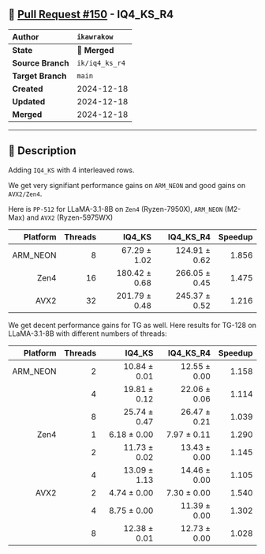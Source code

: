 ## 🔀 [Pull Request #150](https://github.com/ikawrakow/ik_llama.cpp/pull/150) - IQ4_KS_R4

| **Author** | `ikawrakow` |
| :--- | :--- |
| **State** | 🔀 **Merged** |
| **Source Branch** | `ik/iq4_ks_r4` |
| **Target Branch** | `main` |
| **Created** | 2024-12-18 |
| **Updated** | 2024-12-18 |
| **Merged** | 2024-12-18 |

---

## 📄 Description

Adding `IQ4_KS` with 4 interleaved rows.

We get very signifiant performance gains on `ARM_NEON` and good gains on `AVX2/Zen4`. 

Here is `PP-512` for LLaMA-3.1-8B on `Zen4` (Ryzen-7950X), `ARM_NEON` (M2-Max) and `AVX2` (Ryzen-5975WX)

| Platform |  Threads | IQ4_KS | IQ4_KS_R4 | Speedup |
| ---: | ---: | ---: | ---: | ---: |
| ARM_NEON |  8 |  67.29 ± 1.02  | 124.91 ± 0.62 | 1.856 |
| Zen4            | 16 | 180.42 ± 0.68 | 266.05 ± 0.45  | 1.475 |
| AVX2           | 32 | 201.79 ± 0.48 |  245.37 ± 0.52  | 1.216 |

We get decent performance gains for TG as well.
Here results for TG-128 on LLaMA-3.1-8B with different numbers of threads:

| Platform |  Threads | IQ4_KS | IQ4_KS_R4 | Speedup |
| ---: | ---: | ---: | ---: | ---: |
| ARM_NEON | 2 |  10.84 ± 0.01 | 12.55 ± 0.00 | 1.158 |
|                      | 4 | 19.81 ± 0.12 | 22.06 ± 0.06 | 1.114 |
|                      | 8 | 25.74 ± 0.47 | 26.47 ± 0.21  | 1.039 |
| Zen4            | 1 |  6.18 ± 0.00  | 7.97 ± 0.11  |  1.290 |
|                      | 2 |  11.73 ± 0.02 | 13.43 ± 0.00  |  1.145 |
|                      | 4 |  13.09 ± 1.13  | 14.46 ± 0.00  |  1.105 |
| AVX2           | 2 | 4.74 ± 0.00  | 7.30 ± 0.00 | 1.540 |
|                     | 4 | 8.75 ± 0.00  |  11.39 ± 0.00 | 1.302 |
|                     | 8 |  12.38 ± 0.01  | 12.73 ± 0.00  | 1.028 |